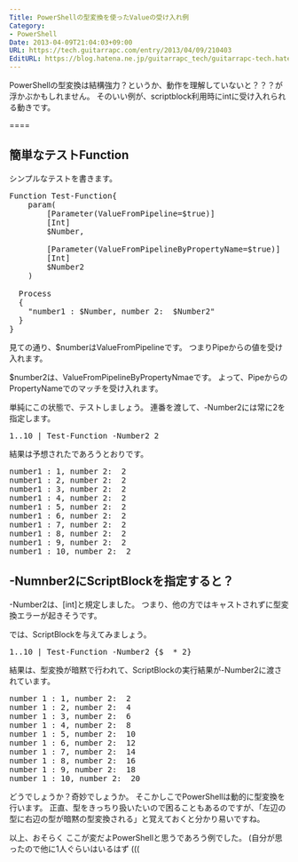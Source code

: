 ```yaml
---
Title: PowerShellの型変換を使ったValueの受け入れ例
Category:
- PowerShell
Date: 2013-04-09T21:04:03+09:00
URL: https://tech.guitarrapc.com/entry/2013/04/09/210403
EditURL: https://blog.hatena.ne.jp/guitarrapc_tech/guitarrapc-tech.hatenablog.com/atom/entry/11696248318757675627
---
```


PowerShellの型変換は結構強力？というか、動作を理解していないと？？？が浮かぶかもしれません。
そのいい例が、scriptblock利用時にintに受け入れられる動きです。

====


<h2>簡単なテストFunction</h2>

シンプルなテストを書きます。
<pre class="brush: powershell">
Function Test-Function{
    param(
        [Parameter(ValueFromPipeline=$true)]
        [Int]
        $Number,

        [Parameter(ValueFromPipelineByPropertyName=$true)]
        [Int]
        $Number2
    )

  Process
  {
    &quot;number1 : $Number, number 2:  $Number2&quot;
  }
} 
</pre>

見ての通り、$numberはValueFromPipelineです。
つまりPipeからの値を受け入れます。

$number2は、ValueFromPipelineByPropertyNmaeです。
よって、PipeからのPropertyNameでのマッチを受け入れます。


単純にこの状態で、テストしましょう。
連番を渡して、-Number2には常に2を指定します。
<pre class="brush: powershell">
1..10 | Test-Function -Number2 2
</pre>

結果は予想されたであろうとおりです。
<pre class="brush: powershell">
number1 : 1, number 2:  2
number1 : 2, number 2:  2
number1 : 3, number 2:  2
number1 : 4, number 2:  2
number1 : 5, number 2:  2
number1 : 6, number 2:  2
number1 : 7, number 2:  2
number1 : 8, number 2:  2
number1 : 9, number 2:  2
number1 : 10, number 2:  2
</pre>

<h2>-Numnber2にScriptBlockを指定すると？</h2>
-Number2は、[int]と規定しました。
つまり、他の方ではキャストされずに型変換エラーが起きそうです。

では、ScriptBlockを与えてみましょう。
<pre class="brush: powershell">
1..10 | Test-Function -Number2 {$_ * 2}
</pre>

結果は、型変換が暗黙で行われて、ScriptBlockの実行結果が-Number2に渡されています。
<pre class="brush: powershell">
number 1 : 1, number 2:  2
number 1 : 2, number 2:  4
number 1 : 3, number 2:  6
number 1 : 4, number 2:  8
number 1 : 5, number 2:  10
number 1 : 6, number 2:  12
number 1 : 7, number 2:  14
number 1 : 8, number 2:  16
number 1 : 9, number 2:  18
number 1 : 10, number 2:  20
</pre>

どうでしょうか？奇妙でしょうか。
そこかしこでPowerShellは動的に型変換を行います。
正直、型をきっちり扱いたいので困ることもあるのですが、「左辺の型に右辺の型が暗黙の型変換される」と覚えておくと分かり易いですね。

以上、おそらく ここが変だよPowerShellと思うであろう例でした。 (自分が思ったので他に1人ぐらいはいるはず (((
